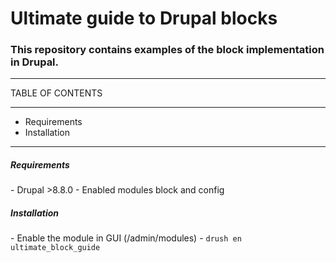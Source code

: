<h1>Ultimate guide to Drupal blocks</h1>
<h3>This repository contains examples of the block implementation in Drupal.</h3>

___
TABLE OF CONTENTS
___
- Requirements
- Installation
___

<h5>Requirements</h5>
- Drupal >8.8.0
- Enabled modules block and config


<h5>Installation</h5>
- Enable the module in GUI (/admin/modules)
- <code>drush en ultimate_block_guide</code>
